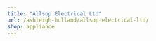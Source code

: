 ```yaml
---
title: "Allsop Electrical Ltd"
url: /ashleigh-hulland/allsop-electrical-ltd/
shop: appliance
---
```

